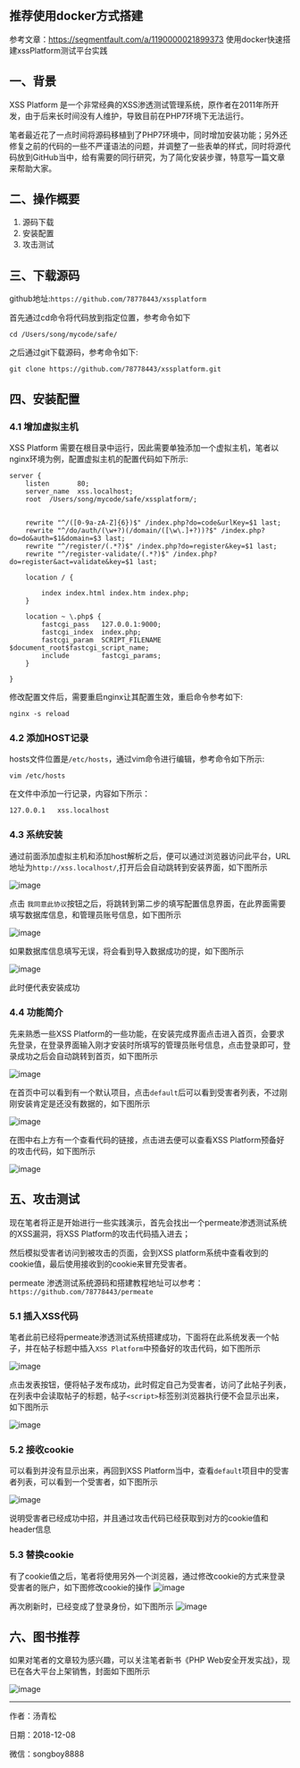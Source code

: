 ## 推荐使用docker方式搭建

参考文章：https://segmentfault.com/a/1190000021899373          使用docker快速搭建xssPlatform测试平台实践

## 一、背景
XSS Platform 是一个非常经典的XSS渗透测试管理系统，原作者在2011年所开发，由于后来长时间没有人维护，导致目前在PHP7环境下无法运行。

笔者最近花了一点时间将源码移植到了PHP7环境中，同时增加安装功能；另外还修复之前的代码的一些不严谨语法的问题，并调整了一些表单的样式，同时将源代码放到GitHub当中，给有需要的同行研究，为了简化安装步骤，特意写一篇文章来帮助大家。

## 二、操作概要
1. 源码下载
2. 安装配置
3. 攻击测试


## 三、下载源码

github地址:`https://github.com/78778443/xssplatform`

首先通过cd命令将代码放到指定位置，参考命令如下


```
cd /Users/song/mycode/safe/
```
之后通过git下载源码，参考命令如下:

```
git clone https://github.com/78778443/xssplatform.git
```


## 四、安装配置


### 4.1 增加虚拟主机

XSS Platform 需要在根目录中运行，因此需要单独添加一个虚拟主机，笔者以nginx环境为例，配置虚拟主机的配置代码如下所示:

```
server {
    listen       80;
    server_name  xss.localhost;
    root  /Users/song/mycode/safe/xssplatform/;


    rewrite "^/([0-9a-zA-Z]{6})$" /index.php?do=code&urlKey=$1 last;
    rewrite "^/do/auth/(\w+?)(/domain/([\w\.]+?))?$" /index.php?do=do&auth=$1&domain=$3 last;
    rewrite "^/register/(.*?)$" /index.php?do=register&key=$1 last;
    rewrite "^/register-validate/(.*?)$" /index.php?do=register&act=validate&key=$1 last;

    location / {

        index index.html index.htm index.php;
    }

    location ~ \.php$ {
        fastcgi_pass   127.0.0.1:9000;
        fastcgi_index  index.php;
        fastcgi_param  SCRIPT_FILENAME  $document_root$fastcgi_script_name;
        include        fastcgi_params;
    }

}
```

修改配置文件后，需要重启nginx让其配置生效，重启命令参考如下:

```
nginx -s reload
```

### 4.2 添加HOST记录

hosts文件位置是`/etc/hosts`，通过vim命令进行编辑，参考命令如下所示:
```
vim /etc/hosts
```
在文件中添加一行记录，内容如下所示：
```
127.0.0.1	xss.localhost
```

### 4.3 系统安装

通过前面添加虚拟主机和添加host解析之后，便可以通过浏览器访问此平台，URL地址为`http://xss.localhost/`,打开后会自动跳转到安装界面，如下图所示

![image](http://tuchuang.songboy.net/xssplatform/1.png)


点击 `我同意此协议`按钮之后，将跳转到第二步的填写配置信息界面，在此界面需要填写数据库信息，和管理员账号信息，如下图所示

![image](http://tuchuang.songboy.net/xssplatform/2.png)

如果数据库信息填写无误，将会看到导入数据成功的提，如下图所示

![image](http://tuchuang.songboy.net/xssplatform/3.png)

此时便代表安装成功



### 4.4 功能简介
先来熟悉一些XSS Platform的一些功能，在安装完成界面点击进入首页，会要求先登录，在登录界面输入刚才安装时所填写的管理员账号信息，点击登录即可，登录成功之后会自动跳转到首页，如下图所示

![image](http://tuchuang.songboy.net/xssplatform/4.png)

在首页中可以看到有一个默认项目，点击`default`后可以看到受害者列表，不过刚刚安装肯定是还没有数据的，如下图所示

![image](http://tuchuang.songboy.net/xssplatform/5.png)

在图中右上方有一个查看代码的链接，点击进去便可以查看XSS Platform预备好的攻击代码，如下图所示

![image](http://tuchuang.songboy.net/xssplatform/6.png)

## 五、攻击测试

现在笔者将正是开始进行一些实践演示，首先会找出一个permeate渗透测试系统的XSS漏洞，将XSS Platform的攻击代码插入进去；

然后模拟受害者访问到被攻击的页面，会到XSS platform系统中查看收到的cookie值，最后使用接收到的cookie来冒充受害者。

permeate 渗透测试系统源码和搭建教程地址可以参考：`https://github.com/78778443/permeate`




### 5.1 插入XSS代码

笔者此前已经将permeate渗透测试系统搭建成功，下面将在此系统发表一个帖子，并在帖子标题中插入`XSS Platform`中预备好的攻击代码，如下图所示

![image](http://tuchuang.songboy.net/xssplatform/7.png)

点击发表按钮，便将帖子发布成功，此时假定自己为受害者，访问了此帖子列表，在列表中会读取帖子的标题，帖子`<script>`标签别浏览器执行便不会显示出来，如下图所示

![image](http://tuchuang.songboy.net/xssplatform/8.png)


### 5.2 接收cookie

可以看到并没有显示出来，再回到XSS Platform当中，查看`default`项目中的受害者列表，可以看到一个受害者，如下图所示

![image](http://tuchuang.songboy.net/xssplatform/9.png)

说明受害者已经成功中招，并且通过攻击代码已经获取到对方的cookie值和header信息

### 5.3 替换cookie

有了cookie值之后，笔者将使用另外一个浏览器，通过修改cookie的方式来登录受害者的账户，如下图修改cookie的操作
![image](http://tuchuang.songboy.net/xssplatform/10.png)

再次刷新时，已经变成了登录身份，如下图所示
![image](http://tuchuang.songboy.net/xssplatform/11.png)


## 六、图书推荐

如果对笔者的文章较为感兴趣，可以关注笔者新书《PHP Web安全开发实战》，现已在各大平台上架销售，封面如下图所示

![image](http://tuchuang.songboy.net/xss2/19.png?1)

--------------
作者：汤青松

日期：2018-12-08

微信：songboy8888
